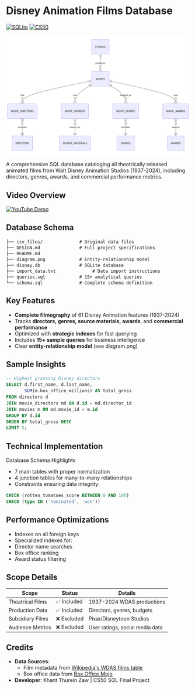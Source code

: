 # Disney Animation Films Database 

[![SQLite](https://img.shields.io/badge/SQLite-07405E?style=for-the-badge&logo=sqlite&logoColor=white)](https://sqlite.org)
[![CS50](https://img.shields.io/badge/CS50-Harvard_University-blue)](https://cs50.harvard.edu/sql)

![Database ER Diagram](diagram.png)

A comprehensive SQL database cataloging all theatrically released animated films from Walt Disney Animation Studios (1937-2024), including directors, genres, awards, and commercial performance metrics.

## Video Overview
[![YouTube Demo](https://img.shields.io/badge/YouTube-Demo-red)](https://youtu.be/hXLUBrPA-4o)

## Database Schema
```
├── csv_files/              # Original data files
├── DESIGN.md               # Full project specifications
├── README.md
├── diagram.png             # Entity-relationship model
├── disney.db               # SQLite database
├── import_data.txt              # Data import instructions
├── queries.sql             # 15+ analytical queries
└── schema.sql              # Complete schema definition
```


## Key Features
- **Complete filmography** of 61 Disney Animation features (1937-2024)
- Tracks **directors, genres, source materials, awards**, and **commercial performance**
- Optimized with **strategic indexes** for fast querying
- Includes **15+ sample queries** for business intelligence
- Clear **entity-relationship model** (see diagram.png)

## Sample Insights
```sql
-- Highest grossing Disney directors
SELECT d.first_name, d.last_name, 
       SUM(m.box_office_millions) AS total_gross
FROM directors d
JOIN movie_directors md ON d.id = md.director_id
JOIN movies m ON md.movie_id = m.id
GROUP BY d.id
ORDER BY total_gross DESC
LIMIT 5;
```

## Technical Implementation
Database Schema Highlights
- 7 main tables with proper normalization
- 4 junction tables for many-to-many relationships
- Constraints ensuring data integrity:
```sql
CHECK (rotten_tomatoes_score BETWEEN 0 AND 100)
CHECK (type IN ('nominated', 'won'))
```

## Performance Optimizations
- Indexes on all foreign keys
- Specialized indexes for:
- Director name searches
- Box office ranking
- Award status filtering

## Scope Details
| Scope                | Status    | Details                          |
|----------------------|-----------|----------------------------------|
| Theatrical Films     | ✅ Included | 1937-2024 WDAS productions     |
| Production Data      | ✅ Included | Directors, genres, budgets     |
| Subsidiary Films     | ❌ Excluded | Pixar/Disneytoon Studios       |
| Audience Metrics     | ❌ Excluded | User ratings, social media data|

## Credits
- **Data Sources**:
  - Film metadata from [Wikipedia's WDAS films table](https://en.wikipedia.org/wiki/List_of_Walt_Disney_Animation_Studios_films)
  - Box office data from [Box Office Mojo](https://www.boxofficemojo.com/)
- **Developer**: Khant Thurein Zaw | CS50 SQL Final Project